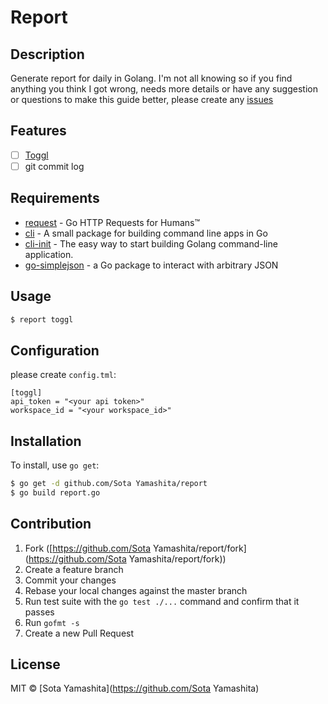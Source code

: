 # Report

## Description

Generate report for daily in Golang. I'm not all knowing so if you find anything you think I got wrong, needs more details or have any suggestion or questions to make this guide better, please create any [issues](https://github.com/sotayamashita/report/issues)

## Features

* [ ] [Toggl](https://www.toggl.com/)
* [ ] git commit log

## Requirements

* [request](https://github.com/mozillazg/request) - Go HTTP Requests for Humans™
* [cli](https://github.com/codegangsta/cli) - A small package for building command line apps in Go
* [cli-init](https://github.com/tcnksm/cli-init) - The easy way to start building Golang command-line application.
* [go-simplejson](https://github.com/bitly/go-simplejson) - a Go package to interact with arbitrary JSON

## Usage

```bash
$ report toggl
```

## Configuration

please create `config.tml`:

```
[toggl]
api_token = "<your api token>"
workspace_id = "<your workspace_id>"
```

## Installation

To install, use `go get`:

```bash
$ go get -d github.com/Sota Yamashita/report
$ go build report.go
```

## Contribution

1. Fork ([https://github.com/Sota Yamashita/report/fork](https://github.com/Sota Yamashita/report/fork))
2. Create a feature branch
3. Commit your changes
4. Rebase your local changes against the master branch
5. Run test suite with the `go test ./...` command and confirm that it passes
6. Run `gofmt -s`
7. Create a new Pull Request

## License

MIT © [Sota Yamashita](https://github.com/Sota Yamashita)
